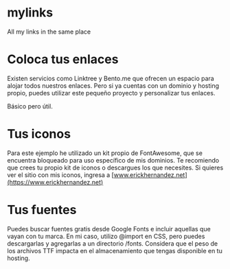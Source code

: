 # mylinks
All my links in the same place

# Coloca tus enlaces

Existen servicios como Linktree y Bento.me que ofrecen un espacio para alojar todos nuestros enlaces. Pero si ya cuentas con un dominio y hosting propio, puedes utilizar este pequeño proyecto y personalizar tus enlaces. 

Básico pero útil. 

# Tus iconos
Para este ejemplo he utilizado un kit propio de FontAwesome, que se encuentra bloqueado para uso específico de mis dominios. Te recomiendo que crees tu propio kit de iconos o descargues los que necesites.
Si quieres ver el sitio con mis iconos, ingresa a [www.erickhernandez.net](https://www.erickhernandez.net)

# Tus fuentes
Puedes buscar fuentes gratis desde Google Fonts e incluir aquellas que vayan con tu marca. En mi caso, utilizo @import en CSS, pero puedes descargarlas y agregarlas a un directorio /fonts. Considera que el peso de los archivos TTF impacta en el almacenamiento que tengas disponible en tu hosting. 


